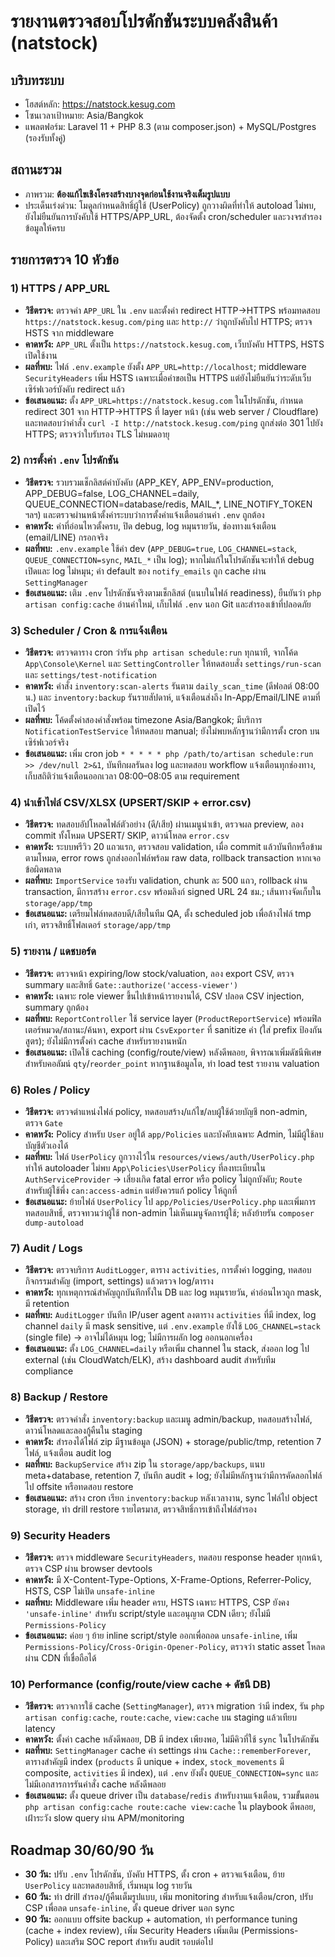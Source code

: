 # รายงานตรวจสอบโปรดักชันระบบคลังสินค้า (natstock)

## บริบทระบบ
- โฮสต์หลัก: https://natstock.kesug.com
- โซนเวลาเป้าหมาย: Asia/Bangkok
- แพลตฟอร์ม: Laravel 11 + PHP 8.3 (ตาม composer.json) + MySQL/Postgres (รองรับทั้งคู่)

## สถานะรวม
- ภาพรวม: **ต้องแก้ไขเชิงโครงสร้างบางจุดก่อนใช้งานจริงเต็มรูปแบบ**
- ประเด็นเร่งด่วน: โมดูลกำหนดสิทธิ์ผู้ใช้ (UserPolicy) ถูกวางผิดที่ทำให้ autoload ไม่พบ, ยังไม่ยืนยันการบังคับใช้ HTTPS/APP_URL, ต้องจัดตั้ง cron/scheduler และวงจรสำรองข้อมูลให้ครบ

## รายการตรวจ 10 หัวข้อ

### 1) HTTPS / APP_URL
- **วิธีตรวจ:** ตรวจค่า `APP_URL` ใน `.env` และตั้งค่า redirect HTTP→HTTPS พร้อมทดสอบ `https://natstock.kesug.com/ping` และ `http://` ว่าถูกบังคับไป HTTPS; ตรวจ HSTS จาก middleware
- **คาดหวัง:** `APP_URL` ตั้งเป็น `https://natstock.kesug.com`, เว็บบังคับ HTTPS, HSTS เปิดใช้งาน
- **ผลที่พบ:** ไฟล์ `.env.example` ยังตั้ง `APP_URL=http://localhost`; middleware `SecurityHeaders` เพิ่ม HSTS เฉพาะเมื่อคำขอเป็น HTTPS แต่ยังไม่ยืนยันว่าระดับเว็บเซิร์ฟเวอร์บังคับ redirect แล้ว
- **ข้อเสนอแนะ:** ตั้ง `APP_URL=https://natstock.kesug.com` ในโปรดักชัน, กำหนด redirect 301 จาก HTTP→HTTPS ที่ layer หน้า (เช่น web server / Cloudflare) และทดสอบว่าคำสั่ง `curl -I http://natstock.kesug.com/ping` ถูกส่งต่อ 301 ไปยัง HTTPS; ตรวจว่าใบรับรอง TLS ไม่หมดอายุ

### 2) การตั้งค่า `.env` โปรดักชัน
- **วิธีตรวจ:** รวบรวมเช็กลิสต์ค่าบังคับ (APP_KEY, APP_ENV=production, APP_DEBUG=false, LOG_CHANNEL=daily, QUEUE_CONNECTION=database/redis, MAIL_*, LINE_NOTIFY_TOKEN ฯลฯ) และตรวจผ่านหน้าตั้งค่าระบบว่าการตั้งค่าแจ้งเตือนอ่านค่า `.env` ถูกต้อง
- **คาดหวัง:** ค่าที่อ่อนไหวตั้งครบ, ปิด debug, log หมุนรายวัน, ช่องทางแจ้งเตือน (email/LINE) กรอกจริง
- **ผลที่พบ:** `.env.example` ใช้ค่า dev (`APP_DEBUG=true`, `LOG_CHANNEL=stack`, `QUEUE_CONNECTION=sync`, `MAIL_*` เป็น log); หากไม่แก้ในโปรดักชันจะทำให้ debug เปิดและ log ไม่หมุน; ค่า default ของ `notify_emails` ถูก cache ผ่าน `SettingManager`
- **ข้อเสนอแนะ:** เติม `.env` โปรดักชันจริงตามเช็กลิสต์ (แนบในไฟล์ readiness), ยืนยันว่า `php artisan config:cache` อ่านค่าใหม่, เก็บไฟล์ `.env` นอก Git และสำรองเข้าที่ปลอดภัย

### 3) Scheduler / Cron & การแจ้งเตือน
- **วิธีตรวจ:** ตรวจตาราง cron ว่ารัน `php artisan schedule:run` ทุกนาที, จากโค้ด `App\Console\Kernel` และ `SettingController` ให้ทดสอบสั่ง `settings/run-scan` และ `settings/test-notification`
- **คาดหวัง:** คำสั่ง `inventory:scan-alerts` รันตาม `daily_scan_time` (ดีฟอลต์ 08:00 น.) และ `inventory:backup` รันรายสัปดาห์, แจ้งเตือนส่งถึง In-App/Email/LINE ตามที่เปิดไว้
- **ผลที่พบ:** โค้ดตั้งค่าสองคำสั่งพร้อม timezone Asia/Bangkok; มีบริการ `NotificationTestService` ให้ทดสอบ manual; ยังไม่พบหลักฐานว่ามีการตั้ง cron บนเซิร์ฟเวอร์จริง
- **ข้อเสนอแนะ:** เพิ่ม cron job `* * * * * php /path/to/artisan schedule:run >> /dev/null 2>&1`, บันทึกผลรันลง log และทดสอบ workflow แจ้งเตือนทุกช่องทาง, เก็บสถิติว่าแจ้งเตือนออกเวลา 08:00–08:05 ตาม requirement

### 4) นำเข้าไฟล์ CSV/XLSX (UPSERT/SKIP + error.csv)
- **วิธีตรวจ:** ทดสอบอัปโหลดไฟล์ตัวอย่าง (ดี/เสีย) ผ่านเมนูนำเข้า, ตรวจผล preview, ลอง commit ทั้งโหมด UPSERT/ SKIP, ดาวน์โหลด `error.csv`
- **คาดหวัง:** ระบบพรีวิว 20 แถวแรก, ตรวจสอบ validation, เมื่อ commit แล้วบันทึกหรือข้ามตามโหมด, error rows ถูกส่งออกไฟล์พร้อม raw data, rollback transaction หากเจอข้อผิดพลาด
- **ผลที่พบ:** `ImportService` รองรับ validation, chunk ละ 500 แถว, rollback ผ่าน transaction, มีการสร้าง `error.csv` พร้อมลิงก์ signed URL 24 ชม.; เส้นทางจัดเก็บใน `storage/app/tmp`
- **ข้อเสนอแนะ:** เตรียมไฟล์ทดสอบดี/เสียในทีม QA, ตั้ง scheduled job เพื่อล้างไฟล์ tmp เก่า, ตรวจสิทธิ์โฟลเดอร์ `storage/app/tmp`

### 5) รายงาน / แดชบอร์ด
- **วิธีตรวจ:** ตรวจหน้า expiring/low stock/valuation, ลอง export CSV, ตรวจ summary และสิทธิ์ `Gate::authorize('access-viewer')`
- **คาดหวัง:** เฉพาะ role viewer ขึ้นไปเข้าหน้ารายงานได้, CSV ปลอด CSV injection, summary ถูกต้อง
- **ผลที่พบ:** `ReportController` ใช้ service layer (`ProductReportService`) พร้อมฟิลเตอร์หมวด/สถานะ/ค้นหา, export ผ่าน `CsvExporter` ที่ sanitize ค่า (ใส่ prefix ป้องกันสูตร); ยังไม่มีการตั้งค่า cache สำหรับรายงานหนัก
- **ข้อเสนอแนะ:** เปิดใช้ caching (config/route/view) หลังดีพลอย, พิจารณาเพิ่มดัชนีพิเศษสำหรับคอลัมน์ `qty`/`reorder_point` หากฐานข้อมูลโต, ทำ load test รายงาน valuation

### 6) Roles / Policy
- **วิธีตรวจ:** ตรวจตำแหน่งไฟล์ policy, ทดสอบสร้าง/แก้ไข/ลบผู้ใช้ด้วยบัญชี non-admin, ตรวจ `Gate`
- **คาดหวัง:** Policy สำหรับ `User` อยู่ใต้ `app/Policies` และบังคับเฉพาะ Admin, ไม่มีผู้ใช้ลบบัญชีตัวเองได้
- **ผลที่พบ:** ไฟล์ `UserPolicy` ถูกวางไว้ใน `resources/views/auth/UserPolicy.php` ทำให้ autoloader ไม่พบ `App\Policies\UserPolicy` ที่ลงทะเบียนใน `AuthServiceProvider` → เสี่ยงเกิด fatal error หรือ policy ไม่ถูกบังคับ; `Route` สำหรับผู้ใช้พึ่ง `can:access-admin` แต่ยังควรแก้ policy ให้ถูกที่
- **ข้อเสนอแนะ:** ย้ายไฟล์ `UserPolicy` ไป `app/Policies/UserPolicy.php` และเพิ่มการทดสอบสิทธิ์, ตรวจทวนว่าผู้ใช้ non-admin ไม่เห็นเมนูจัดการผู้ใช้; หลังย้ายรัน `composer dump-autoload`

### 7) Audit / Logs
- **วิธีตรวจ:** ตรวจบริการ `AuditLogger`, ตาราง `activities`, การตั้งค่า logging, ทดสอบกิจกรรมสำคัญ (import, settings) แล้วตรวจ log/ตาราง
- **คาดหวัง:** ทุกเหตุการณ์สำคัญถูกบันทึกทั้งใน DB และ log หมุนรายวัน, ค่าอ่อนไหวถูก mask, มี retention
- **ผลที่พบ:** `AuditLogger` บันทึก IP/user agent ลงตาราง `activities` ที่มี index, log channel `daily` มี mask sensitive, แต่ `.env.example` ยังใช้ `LOG_CHANNEL=stack` (single file) → อาจไม่ได้หมุน log; ไม่มีการผลัก log ออกนอกเครื่อง
- **ข้อเสนอแนะ:** ตั้ง `LOG_CHANNEL=daily` หรือเพิ่ม channel ใน stack, ส่งออก log ไป external (เช่น CloudWatch/ELK), สร้าง dashboard audit สำหรับทีม compliance

### 8) Backup / Restore
- **วิธีตรวจ:** ตรวจคำสั่ง `inventory:backup` และเมนู admin/backup, ทดสอบสร้างไฟล์, ดาวน์โหลดและลองกู้คืนใน staging
- **คาดหวัง:** สำรองได้ไฟล์ zip มีฐานข้อมูล (JSON) + storage/public/tmp, retention 7 ไฟล์, แจ้งเตือน audit log
- **ผลที่พบ:** `BackupService` สร้าง zip ใน `storage/app/backups`, แนบ meta+database, retention 7, บันทึก audit + log; ยังไม่มีหลักฐานว่ามีการคัดลอกไฟล์ไป offsite หรือทดสอบ restore
- **ข้อเสนอแนะ:** สร้าง cron เรียก `inventory:backup` หลังเวลางาน, sync ไฟล์ไป object storage, ทำ drill restore รายไตรมาส, ตรวจสิทธิ์การเข้าถึงไฟล์สำรอง

### 9) Security Headers
- **วิธีตรวจ:** ตรวจ middleware `SecurityHeaders`, ทดสอบ response header ทุกหน้า, ตรวจ CSP ผ่าน browser devtools
- **คาดหวัง:** มี X-Content-Type-Options, X-Frame-Options, Referrer-Policy, HSTS, CSP ไม่เปิด `unsafe-inline`
- **ผลที่พบ:** Middleware เพิ่ม header ครบ, HSTS เฉพาะ HTTPS, CSP ยังคง `'unsafe-inline'` สำหรับ script/style และอนุญาต CDN เดียว; ยังไม่มี `Permissions-Policy`
- **ข้อเสนอแนะ:** ค่อย ๆ ย้าย inline script/style ออกเพื่อถอด `unsafe-inline`, เพิ่ม `Permissions-Policy`/`Cross-Origin-Opener-Policy`, ตรวจว่า static asset โหลดผ่าน CDN ที่เชื่อถือได้

### 10) Performance (config/route/view cache + ดัชนี DB)
- **วิธีตรวจ:** ตรวจการใช้ cache (`SettingManager`), ตรวจ migration ว่ามี index, รัน `php artisan config:cache`, `route:cache`, `view:cache` บน staging แล้วเทียบ latency
- **คาดหวัง:** ตั้งค่า cache หลังดีพลอย, DB มี index เพียงพอ, ไม่มีคิวที่ใช้ `sync` ในโปรดักชัน
- **ผลที่พบ:** `SettingManager` cache ค่า settings ผ่าน `Cache::rememberForever`, ตารางสำคัญมี index (`products` มี unique + index, `stock_movements` มี composite, `activities` มี index), แต่ `.env` ยังตั้ง `QUEUE_CONNECTION=sync` และไม่มีเอกสารการรันคำสั่ง cache หลังดีพลอย
- **ข้อเสนอแนะ:** ตั้ง queue driver เป็น `database`/`redis` สำหรับงานแจ้งเตือน, รวมขั้นตอน `php artisan config:cache route:cache view:cache` ใน playbook ดีพลอย, เฝ้าระวัง slow query ผ่าน APM/monitoring

## Roadmap 30/60/90 วัน
- **30 วัน:** ปรับ `.env` โปรดักชัน, บังคับ HTTPS, ตั้ง cron + ตรวจแจ้งเตือน, ย้าย `UserPolicy` และทดสอบสิทธิ์, เริ่มหมุน log รายวัน
- **60 วัน:** ทำ drill สำรอง/กู้คืนเต็มรูปแบบ, เพิ่ม monitoring สำหรับแจ้งเตือน/cron, ปรับ CSP เพื่อลด `unsafe-inline`, ตั้ง queue driver นอก sync
- **90 วัน:** ออกแบบ offsite backup + automation, ทำ performance tuning (cache + index review), เพิ่ม Security Headers เพิ่มเติม (Permissions-Policy) และเสริม SOC report สำหรับ audit รอบต่อไป
